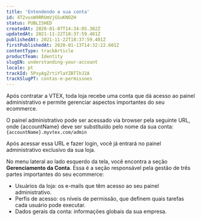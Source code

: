 ```yaml
---
title: 'Entendendo a sua conta'
id: 4T2vusW9RRUmVjGSuKNO2H
status: PUBLISHED
createdAt: 2020-01-07T14:34:05.382Z
updatedAt: 2021-11-22T18:37:59.401Z
publishedAt: 2021-11-22T18:37:59.401Z
firstPublishedAt: 2020-01-13T14:32:22.601Z
contentType: trackArticle
productTeam: Identity
slugEN: understanding-your-account
locale: pt
trackId: 5PxyAgZrtiYlaYZBTlhJ2A
trackSlugPT: contas-e-permissoes
---
```


Após contratar a VTEX, toda loja recebe uma conta que dá acesso ao painel administrativo e permite gerenciar aspectos importantes do seu ecommerce.

O painel administrativo pode ser acessado via browser pela seguinte URL, onde {accountName} deve ser substituído pelo nome da sua conta: `{accountName}.myvtex.com/admin`

Após acessar essa URL e fazer login, você já entrará no painel administrativo exclusivo da sua loja.

No menu lateral ao lado esquerdo da tela, você encontra a seção **Gerenciamento da Conta**. Essa é a seção responsável pela gestão de três partes importantes do seu ecommerce:
- Usuários da loja: os e-mails que têm acesso ao seu painel administrativo.
- Perfis de acesso: os níveis de permissão, que definem quais tarefas cada usuário pode executar.
- Dados gerais da conta: informações globais da sua empresa.
